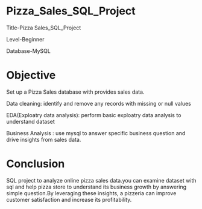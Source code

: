 # Pizza_Sales_SQL_Project

Title-Pizza Sales_SQL_Project

Level-Beginner

Database-MySQL

# Objective

Set up a Pizza Sales database with provides sales data.

Data cleaning: identify and remove any records with missing or null values 

EDA(Exploatry data analysis): perform basic exploatry data analysis to understand dataset

Business Analysis : use mysql to answer specific business question and drive insights from sales data.

# Conclusion

SQL project to analyze online pizza sales data.you can examine dataset with sql and help pizza store to understand its business growth by answering simple question.By leveraging these insights, a pizzeria can improve customer satisfaction and increase its profitability.




